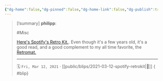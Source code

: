 ```yaml
---
{"dg-home":false,"dg-pinned":false,"dg-home-link":false,"dg-publish":true,"type":"blip","created-date":"2021-03-12T00:00:00","disabled rules":["yaml-title","yaml-title-alias","file-name-heading"],"title":"philipp @ 2021-03-12","dg-permalink":"2021/03/12/spotify-retrokit/","updated-date":"2025-04-30T22:27:37","dg-path":"blips/2021-03-12-spotify-retrokit.md","permalink":"/2021/03/12/spotify-retrokit/","dgPassFrontmatter":true}
---
```


> [!summary] **philipp**:
>
> #Misc
>
> [Here's Spotify's Retro Kit.](https://engineering.atspotify.com/2017/12/15/spotify-retro-kit/). Even though it's a few years old, it's a good read, and a good complement to my all time favorite, the [Retromat.](https://retromat.org/)
> - - -
>
> 🗓️ `Fri, Mar 12, 2021` · [[public/blips/2021-03-12-spotify-retrokit\|🔗]]
{ #blip}

